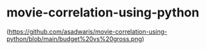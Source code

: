 # movie-correlation-using-python


(https://github.com/asadwaris/movie-correlation-using-python/blob/main/budget%20vs%20gross.png)
